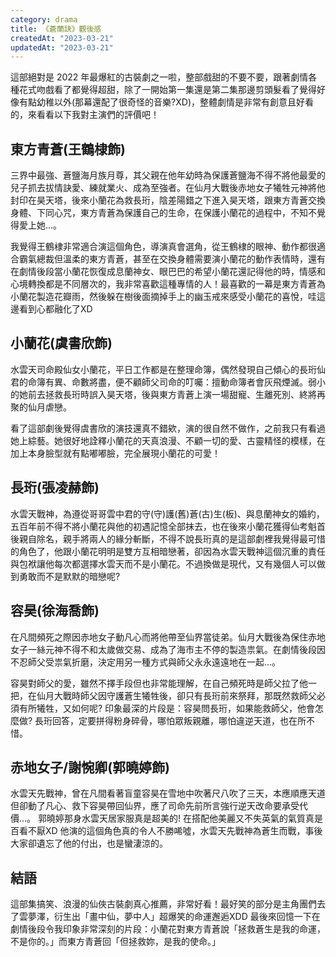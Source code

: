 ```yaml
---
category: drama
title: 《蒼蘭訣》觀後感
createdAt: "2023-03-21"
updatedAt: "2023-03-21"
---
```


這部絕對是 2022 年最爆紅的古裝劇之一啦，整部戲甜的不要不要，跟著劇情各種花式吻戲看了都覺得超甜，除了一開始第一集還是第二集那邊剪頭髮看了覺得好像有點幼稚以外(那幕還配了很奇怪的音樂?XD)，整體劇情是非常有創意且好看的，來看看以下我對主演們的評價吧！

## 東方青蒼(王鶴棣飾)
三界中最強、蒼鹽海月族月尊，其父親在他年幼時為保護蒼鹽海不得不將他最愛的兒子抓去拔情訣愛、練就業火、成為至強者。在仙月大戰後赤地女子犧牲元神將他封印在昊天塔，後來小蘭花為救長珩，陰差陽錯之下進入昊天塔，跟東方青蒼交換身體、下同心咒，東方青蒼為保護自己的生命，在保護小蘭花的過程中，不知不覺得愛上她...。

我覺得王鶴棣非常適合演這個角色，導演真會選角，從王鶴棣的眼神、動作都很適合霸氣總裁但溫柔的東方青蒼，甚至在交換身體需要演小蘭花的動作表情時，還有在劇情後段當小蘭花恢復成息蘭神女、眼巴巴的希望小蘭花還記得他的時，情感和心境轉換都是不同層次的，我非常喜歡這種專情的人！最喜歡的一幕是東方青蒼為小蘭花製造花瓣雨，然後躲在樹後面摘掉手上的幽玉戒來感受小蘭花的喜悅，哇這邊看到心都融化了XD

<markdown-img src="articles/review-of-love-between-fairy-and-devil-1.jpg" name="月下之吻" origin-link="https://www.niusnews.com/=P0kgw3ml6"></markdown-img>

## 小蘭花(虞書欣飾)
水雲天司命殿仙女小蘭花，平日工作都是在整理命簿，偶然發現自己傾心的長珩仙君的命簿有異、命數將盡，便不顧師父司命的叮囑：擅動命簿者會灰飛煙滅。弱小的她前去拯救長珩時誤入昊天塔，後與東方青蒼上演一場甜寵、生離死別、終將再聚的仙月虐戀。

看了這部劇後覺得虞書欣的演技還真不錯欸，演的很自然不做作，之前我只有看過她上綜藝。她很好地詮釋小蘭花的天真浪漫、不顧一切的愛、古靈精怪的模樣，在加上本身臉型就有點嘟嘟臉，完全展現小蘭花的可愛！

<markdown-img src="articles/review-of-love-between-fairy-and-devil-2.jpg" name="小蘭花" origin-link="https://today.line.me/tw/v2/article/NvJQmkk"></markdown-img>

## 長珩(張凌赫飾)
水雲天戰神，為遵從哥哥雲中君的守(守)護(舊)蒼(古)生(板)、與息蘭神女的婚約，五百年前不得不將小蘭花與他的初遇記憶全部抹去，也在後來小蘭花獲得仙考魁首後親自除名，親手將兩人的緣分斬斷，不得不說長珩真的是這部劇裡我覺得最可惜的角色了，他跟小蘭花明明是雙方互相暗戀著，卻因為水雲天戰神這個沉重的責任與包袱讓他每次都選擇水雲天而不是小蘭花。不過換做是現代，又有幾個人可以做到勇敢而不是默默的暗戀呢?

<markdown-img src="articles/review-of-love-between-fairy-and-devil-3.jpg" name="長珩和東方青蒼" origin-link="https://www.youtube.com/watch?v=2Eo27OPnYxo"></markdown-img>

## 容昊(徐海喬飾)
在凡間頻死之際因赤地女子動凡心而將他帶至仙界當徒弟。仙月大戰後為保住赤地女子一絲元神不得不和太歲做交易、成為了海市主不停的製造祟氣。在劇情後段因不忍師父受祟氣折磨，決定用另一種方式與師父永永遠遠地在一起...。

容昊對師父的愛，雖然不擇手段但也非常能理解，在自己頻死時是師父拉了他一把，在仙月大戰時師父因守護蒼生犧牲後，卻只有長珩前來祭拜，那既然救師父必須有所犧牲，又如何呢?
印象最深的片段是：容昊問長珩，如果能救師父，他會怎麼做? 長珩回答，定要拼得粉身碎骨，哪怕眾叛親離，哪怕違逆天道，也在所不惜。

## 赤地女子/謝惋卿(郭曉婷飾)

水雲天先戰神，曾在凡間看著盲童容昊在雪地中吹著尺八吹了三天，本應順應天道但卻動了凡心、救下容昊帶回仙界，應了司命先前所言強行逆天改命要承受代價...。
郭曉婷那身水雲天居家服真是超美的! 在搭配他美麗又不失英氣的氣質真是百看不厭XD 他演的這個角色真的令人不勝唏噓，水雲天先戰神為蒼生而戰，事後大家卻遺忘了他的付出，也是蠻淒涼的。

## 結語

這部集搞笑、浪漫的仙俠古裝劇真心推薦，非常好看！最好笑的部分是主角團們去了雲夢澤，衍生出「畫中仙，夢中人」超爆笑的命運邂逅XDD 最後來回憶一下在劇情後段令我印象非常深刻的片段：小蘭花對東方青蒼說「拯救蒼生是我的命運，不是你的。」而東方青蒼回「但拯救妳，是我的使命。」
